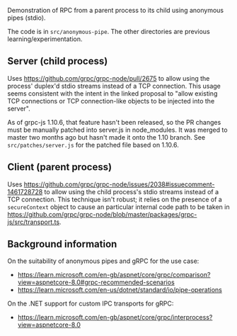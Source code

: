 Demonstration of RPC from a parent process to its child using anonymous pipes (stdio).

The code is in `src/anonymous-pipe`. The other directories are previous learning/experimentation.

## Server (child process)
Uses https://github.com/grpc/grpc-node/pull/2675 to allow using the process' duplex'd stdio streams instead of a TCP connection. This usage seems consistent with the intent in the linked proposal to "allow existing TCP connections or TCP connection-like objects to be injected into the server".

As of grpc-js 1.10.6, that feature hasn't been released, so the PR changes must be manually patched into server.js in node_modules. It was merged to master two months ago but hasn't made it onto the 1.10 branch. See `src/patches/server.js` for the patched file based on 1.10.6.

## Client (parent process)
Uses https://github.com/grpc/grpc-node/issues/2038#issuecomment-1461728728 to allow using the child process's stdio streams instead of a TCP connection. This technique isn't robust; it relies on the presence of a `secureContext` object to cause an particular internal code path to be taken in https://github.com/grpc/grpc-node/blob/master/packages/grpc-js/src/transport.ts.

## Background information

On the suitability of anonymous pipes and gRPC for the use case:

* https://learn.microsoft.com/en-gb/aspnet/core/grpc/comparison?view=aspnetcore-8.0#grpc-recommended-scenarios
* https://learn.microsoft.com/en-us/dotnet/standard/io/pipe-operations

On the .NET support for custom IPC transports for gRPC:

* https://learn.microsoft.com/en-gb/aspnet/core/grpc/interprocess?view=aspnetcore-8.0
